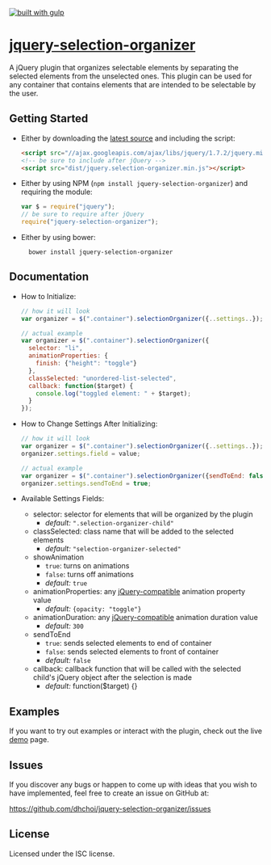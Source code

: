 [![built with gulp](https://raw.github.com/cyparu/artwork/master/builtwith.png)](http://gulpjs.com)

[jquery-selection-organizer](http://dhchoi.github.io/jquery-selection-organizer)
=====================================

A jQuery plugin that organizes selectable elements by separating the selected elements from the unselected ones. This plugin can be used for any container that contains elements that are intended to be selectable by the user.

Getting Started
---------------

* Either by downloading the [latest source](https://github.com/dhchoi/jquery-selection-organizer/releases/latest) and including the script:

    ```html
    <script src="//ajax.googleapis.com/ajax/libs/jquery/1.7.2/jquery.min.js"></script>
    <!-- be sure to include after jQuery -->
    <script src="dist/jquery.selection-organizer.min.js"></script>
    ```

* Either by using NPM (`npm install jquery-selection-organizer`) and requiring the module:

    ```javascript
    var $ = require("jquery");
    // be sure to require after jQuery
    require("jquery-selection-organizer");
    ```

* Either by using bower:

        bower install jquery-selection-organizer

Documentation
-------------

* How to Initialize:

    ```javascript
    // how it will look
    var organizer = $(".container").selectionOrganizer({..settings..});

    // actual example
    var organizer = $(".container").selectionOrganizer({
      selector: "li",
      animationProperties: {
        finish: {"height": "toggle"}
      },
      classSelected: "unordered-list-selected",
      callback: function($target) {
        console.log("toggled element: " + $target);
      }
    });
    ```

* How to Change Settings After Initializing:

    ```javascript
    // how it will look
    var organizer = $(".container").selectionOrganizer({..settings..});
    organizer.settings.field = value;

    // actual example
    var organizer = $(".container").selectionOrganizer({sendToEnd: false});
    organizer.settings.sendToEnd = true;
    ```

* Available Settings Fields:
  * selector: selector for elements that will be organized by the plugin
    * *default:* `".selection-organizer-child"`
  * classSelected: class name that will be added to the selected elements
    * *default:* `"selection-organizer-selected"`
  * showAnimation
    * `true`: turns on animations
    * `false`: turns off animations
    * *default:* `true`
  * animationProperties: any [jQuery-compatible](http://api.jquery.com/animate/) animation property value
    * *default:* `{opacity: "toggle"}`
  * animationDuration: any [jQuery-compatible](http://api.jquery.com/animate/) animation duration value
    * *default:* `300`
  * sendToEnd
    * `true`: sends selected elements to end of container
    * `false`: sends selected elements to front of container
    * *default:* `false`
  * callback: callback function that will be called with the selected child's jQuery object after the selection is made
    * *default:* function($target) {}

Examples
--------

If you want to try out examples or interact with the plugin, check out the live [demo](http://dhchoi.github.io/jquery-selection-organizer) page.

Issues
------

If you discover any bugs or happen to come up with ideas that you wish to have implemented, feel free to create an issue on GitHub at:

https://github.com/dhchoi/jquery-selection-organizer/issues

License
-------

Licensed under the ISC license.
